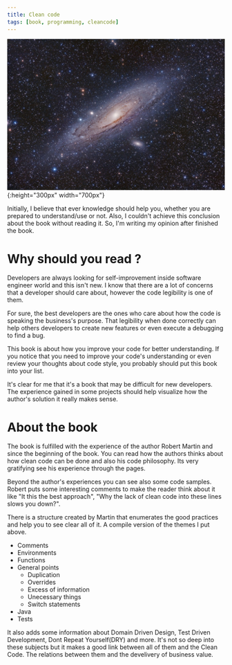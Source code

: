 ```yaml
---
title: Clean code
tags: [book, programming, cleancode]
---
```


![clean-code](/assets/img/galaxy.jpeg){:height="300px" width="700px"}

Initially, I believe that ever knowledge should help you, whether you are prepared to understand/use or not. Also, I couldn't achieve this conclusion about the book without reading it. So, I'm writing my opinion after finished the book.

# Why should you read ?

Developers are always looking for self-improvement inside software engineer world and this isn't new. I know that there are a lot of concerns that a developer should care about, however the code legibility is one of them. 

For sure, the best developers are the ones who care about how the code is speaking the business's purpose. That legibility when done correctly can help others developers to create new features or even execute a debugging to find a bug.

This book is about how you improve your code for better understanding. If you notice that you need to improve your code's understanding or even review your thoughts about code style, you probably should put this book into your list.

It's clear for me that it's a book that may be difficult for new developers. The experience gained in some projects should help visualize how the author's solution it really makes sense.

# About the book

The book is fulfilled with the experience of the author Robert Martin and since the beginning of the book. You can read how the authors thinks about how clean code can be done and also his code philosophy. 
Its very gratifying see his experience through the pages.

Beyond the author's experiences you can see also some code samples. Robert puts some interesting comments to make the reader think about it like "It this the best approach", "Why the lack of clean code into these lines slows you down?".

There is a structure created by Martin that enumerates the good practices and help you to see clear all of it. A compile version of the themes I put above.

* Comments
* Environments
* Functions
* General points
    - Duplication
    - Overrides
    - Excess of information
    - Unecessary things
    - Switch statements
* Java
* Tests

It also adds some information about Domain Driven Design, Test Driven Development, Dont Repeat Yourself(DRY) and more. It's not so deep into these subjects but it makes a good link between all of them and the Clean Code. The relations between them and the develivery of business value.
